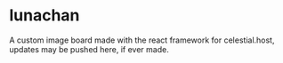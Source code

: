 # lunachan
 A custom image board made with the react framework for celestial.host, updates may be pushed here, if ever made.
